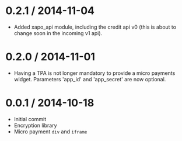 0.2.1 / 2014-11-04
==================

* Added xapo_api module, including the credit api v0 (this is about to change soon in the incoming v1 api).

0.2.0 / 2014-11-01
==================

  * Having a TPA is not longer mandatory to provide a micro payments widget. Parameters 'app_id' and 'app_secret' are now optional. 

0.0.1 / 2014-10-18
==================

  * Initial commit
  * Encryption library
  * Micro payment `div` and `iframe`